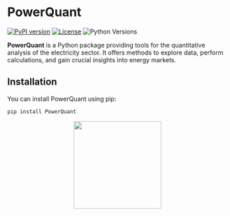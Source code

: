 # PowerQuant


[![PyPI version](https://badge.fury.io/py/[your_package_name_on_pypi].svg)](https://pypi.org/project/[your_package_name_on_pypi]/)
[![License](https://img.shields.io/badge/License-MIT-yellow.svg)](https://opensource.org/licenses/MIT)
![Python Versions](https://img.shields.io/pypi/pyversions/[your_package_name_on_pypi])

**PowerQuant** is a Python package providing tools for the quantitative analysis of the electricity sector. It offers methods to explore data, perform calculations, and gain crucial insights into energy markets.

## Installation

You can install PowerQuant using pip:

```bash
pip install PowerQuant
```


<p align="center">
  <img src="images/logo_PowerQuant.png" width="200"/>
</p>